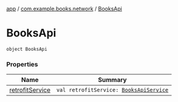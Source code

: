 [app](../../index.md) / [com.example.books.network](../index.md) / [BooksApi](./index.md)

# BooksApi

`object BooksApi`

### Properties

| Name | Summary |
|---|---|
| [retrofitService](retrofit-service.md) | `val retrofitService: `[`BooksApiService`](../-books-api-service/index.md) |
